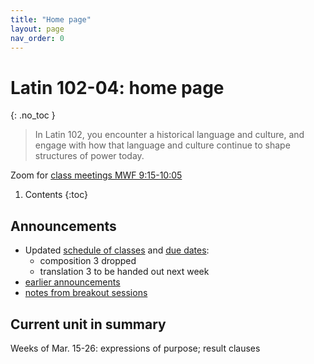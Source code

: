 ```yaml
---
title: "Home page"
layout: page
nav_order: 0
---
```



# Latin 102-04: home page
{: .no_toc }



> In Latin 102, you encounter a historical language and culture, and engage with how that language and culture continue to shape structures of power today.



Zoom for [class meetings MWF 9:15-10:05](https://holycross.zoom.us/j/96104492045?pwd=eEtBL1FkUnJZcURCeE9ETmxtMk9lUT09)



1. Contents
{:toc} 


## Announcements

- Updated [schedule of classes](./schedule/) and [due dates](./checklist/):
    - composition 3 dropped 
    - translation 3 to be handed out next week
- [earlier announcements](./oldnews/)
- [notes from breakout sessions](./breakouts/)

## Current unit in summary

Weeks of Mar. 15-26:  expressions of purpose; result  clauses